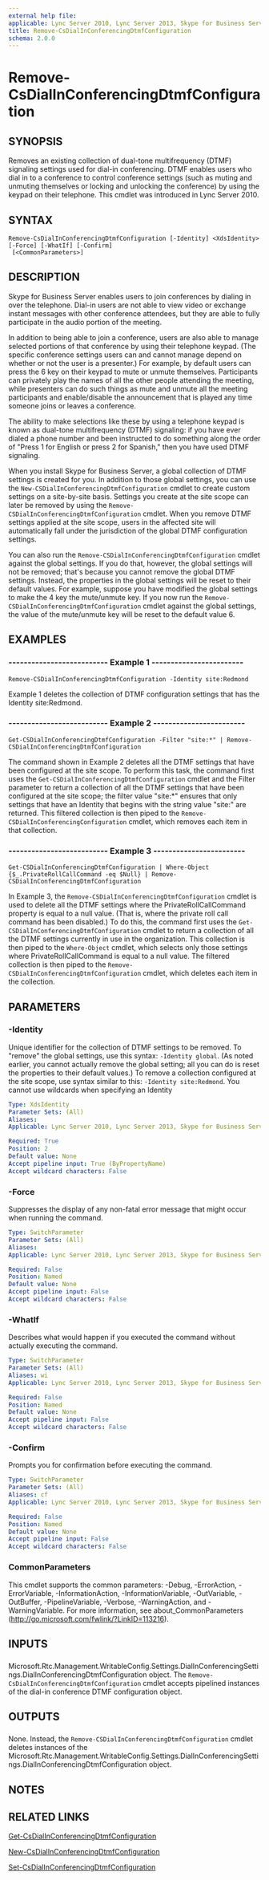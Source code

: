 ```yaml
---
external help file: 
applicable: Lync Server 2010, Lync Server 2013, Skype for Business Server 2015, Skype for Business Server 2019
title: Remove-CsDialInConferencingDtmfConfiguration
schema: 2.0.0
---
```


# Remove-CsDialInConferencingDtmfConfiguration

## SYNOPSIS
Removes an existing collection of dual-tone multifrequency (DTMF) signaling settings used for dial-in conferencing.
DTMF enables users who dial in to a conference to control conference settings (such as muting and unmuting themselves or locking and unlocking the conference) by using the keypad on their telephone.
This cmdlet was introduced in Lync Server 2010.


## SYNTAX

```
Remove-CsDialInConferencingDtmfConfiguration [-Identity] <XdsIdentity> [-Force] [-WhatIf] [-Confirm]
 [<CommonParameters>]
```

## DESCRIPTION
Skype for Business Server enables users to join conferences by dialing in over the telephone.
Dial-in users are not able to view video or exchange instant messages with other conference attendees, but they are able to fully participate in the audio portion of the meeting.

In addition to being able to join a conference, users are also able to manage selected portions of that conference by using their telephone keypad.
(The specific conference settings users can and cannot manage depend on whether or not the user is a presenter.) For example, by default users can press the 6 key on their keypad to mute or unmute themselves.
Participants can privately play the names of all the other people attending the meeting, while presenters can do such things as mute and unmute all the meeting participants and enable/disable the announcement that is played any time someone joins or leaves a conference.

The ability to make selections like these by using a telephone keypad is known as dual-tone multifrequency (DTMF) signaling: if you have ever dialed a phone number and been instructed to do something along the order of "Press 1 for English or press 2 for Spanish," then you have used DTMF signaling.

When you install Skype for Business Server, a global collection of DTMF settings is created for you.
In addition to those global settings, you can use the `New-CSDialInConferencingDtmfConfiguration` cmdlet to create custom settings on a site-by-site basis.
Settings you create at the site scope can later be removed by using the `Remove-CSDialInConferencingDtmfConfiguration` cmdlet.
When you remove DTMF settings applied at the site scope, users in the affected site will automatically fall under the jurisdiction of the global DTMF configuration settings.

You can also run the `Remove-CSDialInConferencingDtmfConfiguration` cmdlet against the global settings.
If you do that, however, the global settings will not be removed; that's because you cannot remove the global DTMF settings.
Instead, the properties in the global settings will be reset to their default values.
For example, suppose you have modified the global settings to make the 4 key the mute/unmute key.
If you now run the `Remove-CSDialInConferencingDtmfConfiguration` cmdlet against the global settings, the value of the mute/unmute key will be reset to the default value 6.


## EXAMPLES

### -------------------------- Example 1 ------------------------
```
Remove-CSDialInConferencingDtmfConfiguration -Identity site:Redmond
```

Example 1 deletes the collection of DTMF configuration settings that has the Identity site:Redmond.


### -------------------------- Example 2 ------------------------
```
Get-CSDialInConferencingDtmfConfiguration -Filter "site:*" | Remove-CSDialInConferencingDtmfConfiguration
```

The command shown in Example 2 deletes all the DTMF settings that have been configured at the site scope.
To perform this task, the command first uses the `Get-CSDialInConferencingDtmfConfiguration` cmdlet and the Filter parameter to return a collection of all the DTMF settings that have been configured at the site scope; the filter value "site:*" ensures that only settings that have an Identity that begins with the string value "site:" are returned.
This filtered collection is then piped to the `Remove-CSDialInConferencingConfiguration` cmdlet, which removes each item in that collection.


### -------------------------- Example 3 ------------------------
```
Get-CSDialInConferencingDtmfConfiguration | Where-Object {$_.PrivateRollCallCommand -eq $Null} | Remove-CSDialInConferencingDtmfConfiguration
```

In Example 3, the `Remove-CSDialInConferencingDtmfConfiguration` cmdlet is used to delete all the DTMF settings where the PrivateRollCallCommand property is equal to a null value.
(That is, where the private roll call command has been disabled.) To do this, the command first uses the `Get-CSDialInConferencingDtmfConfiguration` cmdlet to return a collection of all the DTMF settings currently in use in the organization.
This collection is then piped to the `Where-Object` cmdlet, which selects only those settings where PrivateRollCallCommand is equal to a null value.
The filtered collection is then piped to the `Remove-CSDialInConferencingDtmfConfiguration` cmdlet, which deletes each item in the collection.


## PARAMETERS

### -Identity
Unique identifier for the collection of DTMF settings to be removed.
To "remove" the global settings, use this syntax: `-Identity global`.
(As noted earlier, you cannot actually remove the global setting; all you can do is reset the properties to their default values.) To remove a collection configured at the site scope, use syntax similar to this: `-Identity site:Redmond`.
You cannot use wildcards when specifying an Identity

```yaml
Type: XdsIdentity
Parameter Sets: (All)
Aliases: 
Applicable: Lync Server 2010, Lync Server 2013, Skype for Business Server 2015

Required: True
Position: 2
Default value: None
Accept pipeline input: True (ByPropertyName)
Accept wildcard characters: False
```

### -Force
Suppresses the display of any non-fatal error message that might occur when running the command.

```yaml
Type: SwitchParameter
Parameter Sets: (All)
Aliases: 
Applicable: Lync Server 2010, Lync Server 2013, Skype for Business Server 2015

Required: False
Position: Named
Default value: None
Accept pipeline input: False
Accept wildcard characters: False
```

### -WhatIf
Describes what would happen if you executed the command without actually executing the command.

```yaml
Type: SwitchParameter
Parameter Sets: (All)
Aliases: wi
Applicable: Lync Server 2010, Lync Server 2013, Skype for Business Server 2015

Required: False
Position: Named
Default value: None
Accept pipeline input: False
Accept wildcard characters: False
```

### -Confirm
Prompts you for confirmation before executing the command.

```yaml
Type: SwitchParameter
Parameter Sets: (All)
Aliases: cf
Applicable: Lync Server 2010, Lync Server 2013, Skype for Business Server 2015

Required: False
Position: Named
Default value: None
Accept pipeline input: False
Accept wildcard characters: False
```

### CommonParameters
This cmdlet supports the common parameters: -Debug, -ErrorAction, -ErrorVariable, -InformationAction, -InformationVariable, -OutVariable, -OutBuffer, -PipelineVariable, -Verbose, -WarningAction, and -WarningVariable. For more information, see about_CommonParameters (http://go.microsoft.com/fwlink/?LinkID=113216).

## INPUTS

###  
Microsoft.Rtc.Management.WritableConfig.Settings.DialInConferencingSettings.DialInConferencingDtmfConfiguration object.
The `Remove-CsDialInConferencingDtmfConfiguration` cmdlet accepts pipelined instances of the dial-in conference DTMF configuration object.

## OUTPUTS

###  
None.
Instead, the `Remove-CSDialInConferencingDtmfConfiguration` cmdlet deletes instances of the Microsoft.Rtc.Management.WritableConfig.Settings.DialInConferencingSettings.DialInConferencingDtmfConfiguration object.

## NOTES

## RELATED LINKS

[Get-CsDialInConferencingDtmfConfiguration](Get-CsDialInConferencingDtmfConfiguration.md)

[New-CsDialInConferencingDtmfConfiguration](New-CsDialInConferencingDtmfConfiguration.md)

[Set-CsDialInConferencingDtmfConfiguration](Set-CsDialInConferencingDtmfConfiguration.md)
